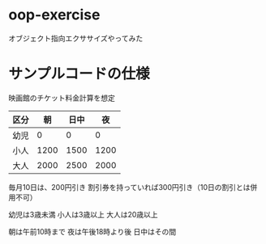 # oop-exercise
オブジェクト指向エクササイズやってみた

# サンプルコードの仕様

映画館のチケット料金計算を想定

| 区分 | 朝 | 日中 | 夜 |
| --- | --- | --- | --- |
| 幼児 | 0 | 0 | 0 |
| 小人 | 1200 | 1500 | 1200 |
| 大人 | 2000 | 2500 | 2000 |

毎月10日は、200円引き
割引券を持っていれば300円引き（10日の割引とは併用不可）

幼児は3歳未満
小人は3歳以上
大人は20歳以上

朝は午前10時まで
夜は午後18時より後
日中はその間
